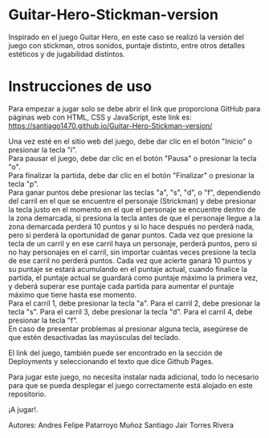 # Guitar-Hero-Stickman-version
Inspirado en el juego Guitar Hero, en este caso se realizó la versión del juego con stickman, otros sonidos, puntaje distinto, entre otros detalles estéticos y de jugabilidad distintos.
# Instrucciones de uso
Para empezar a jugar solo se debe abrir el link que proporciona GitHub para páginas web con HTML, CSS y JavaScript, este link es: https://santiago1470.github.io/Guitar-Hero-Stickman-version/  

Una vez esté en el sitio web del juego, debe dar clic en el botón "Inicio" o presionar la tecla "i".  
Para pausar el juego, debe dar clic en el botón "Pausa" o presionar la tecla "o".  
Para finalizar la partida, debe dar clic en el botón "Finalizar" o presionar la tecla "p".  
Para ganar puntos debe presionar las teclas "a", "s", "d", o "f", dependiendo del carril en el que se encuentre el personaje (Strickman) y debe presionar la tecla justo en el momento en el que el personaje se encuentre dentro de la zona demarcada, si presiona la tecla antes de que el personaje llegue a la zona demarcada perderá 10 puntos y si lo hace después no perderá nada, pero si perderá la oportunidad de ganar puntos. Cada vez que presione la tecla de un carril y en ese carril haya un personaje, perderá puntos, pero si no hay personajes en el carril, sin importar cuántas veces presione la tecla de ese carril no perderá puntos. Cada vez que acierte ganará 10 puntos y su puntaje se estará acumulando en el puntaje actual, cuando finalice la partida, el puntaje actual se guardará como puntaje máximo la primera vez, y deberá superar ese puntaje cada partida para aumentar el puntaje máximo que tiene hasta ese momento.  
Para el carril 1, debe presionar la tecla "a". Para el carril 2, debe presionar la tecla "s". Para el carril 3, debe presionar la tecla "d". Para el carril 4, debe presionar la tecla "f".  
En caso de presentar problemas al presionar alguna tecla, asegúrese de que estén desactivadas las mayúsculas del teclado.

El link del juego, también puede ser encontrado en la sección de Deployments y seleccionando el texto que dice Github Pages.  

Para jugar este juego, no necesita instalar nada adicional, todo lo necesario para que se pueda desplegar el juego correctamente está alojado en este repositorio.  

¡A jugar!.



Autores:
Andres Felipe Patarroyo Muñoz
Santiago Jair Torres Rivera
